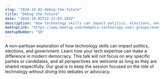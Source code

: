 ```yaml
---
slug: "2024-10-02-debug-the-future"
title: "Debug the Future"
date: "2024-10-02T22:12:03.284Z"
description: "How technology skills can impact politics, elections, and government"
meetupLink: "https://www.meetup.com/memphis-technology-user-groups/events/298922111/"
meetupNumber: "50"
---
```


A non-partisan exploration of how technology skills can impact politics, elections, and government. Learn how your tech expertise can make a difference in modern democracy. This talk will not focus on any specific parties or candidates, and all perspectives are welcome as long as they are shared respectfully. Our goal is to keep the session focused on the role of technology without diving into debates or advocacy.
